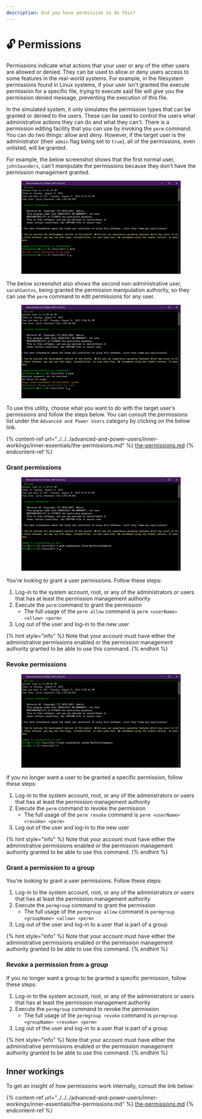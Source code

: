 ```yaml
---
description: Did you have permission to do this?
---
```


# 🔓 Permissions

Permissions indicate what actions that your user or any of the other users are allowed or denied. They can be used to allow or deny users access to some features in the real-world systems. For example, in the filesystem permissions found in Linux systems, if your user isn't granted the execute permission for a specific file, trying to execute said file will give you the permission denied message, preventing the execution of this file.

In the simulated system, it only simulates the permission types that can be granted or denied to the users. These can be used to control the users what administrative actions they can do and what they can't. There is a permission editing facility that you can use by invoking the `perm` command. You can do two things: allow and deny. However, if the target user is the administrator (their `admin` flag being set to `true`), all of the permissions, even unlisted, will be granted.

For example, the below screenshot shows that the first normal user, `johnSaunders`, can't manipulate the permissions because they don't have the permission management granted.

<figure><img src="../../../.gitbook/assets/image (8).png" alt=""><figcaption></figcaption></figure>

The below screenshot also shows the second non-administrative user, `sarahSantos`, being granted the permission manipulation authority, so they can use the `perm` command to edit permissions for any user.

<figure><img src="../../../.gitbook/assets/image (10).png" alt=""><figcaption></figcaption></figure>

To use this utility, choose what you want to do with the target user's permissions and follow the steps below. You can consult the permissions list under the `Advanced and Power Users` category by clicking on the below link.

{% content-ref url="../../../advanced-and-power-users/inner-workings/inner-essentials/the-permissions.md" %}
[the-permissions.md](../../../advanced-and-power-users/inner-workings/inner-essentials/the-permissions.md)
{% endcontent-ref %}

### Grant permissions

<figure><img src="../../../.gitbook/assets/image (9).png" alt=""><figcaption></figcaption></figure>

You're looking to grant a user permissions. Follow these steps:

1. Log-in to the system account, root, or any of the administrators or users that has at least the permission management authority
2. Execute the `perm` command to grant the permission
   * The full usage of the `perm allow` command is `perm <userName> <allow> <perm>`
3. Log out of the user and log-in to the new user

{% hint style="info" %}
Note that your account must have either the administrative permissions enabled or the permission management authority granted to be able to use this command.
{% endhint %}

### Revoke permissions

<figure><img src="../../../.gitbook/assets/image (11).png" alt=""><figcaption></figcaption></figure>

If you no longer want a user to be granted a specific permission, follow these steps:

1. Log-in to the system account, root, or any of the administrators or users that has at least the permission management authority
2. Execute the `perm` command to revoke the permission
   * The full usage of the `perm revoke` command is `perm <userName> <revoke> <perm>`
3. Log out of the user and log-in to the new user

{% hint style="info" %}
Note that your account must have either the administrative permissions enabled or the permission management authority granted to be able to use this command.
{% endhint %}

### Grant a permission to a group

You're looking to grant a user permissions. Follow these steps:

1. Log-in to the system account, root, or any of the administrators or users that has at least the permission management authority
2. Execute the `permgroup` command to grant the permission
   * The full usage of the `permgroup allow` command is `permgroup <groupName> <allow> <perm>`
3. Log out of the user and log-in to a user that is part of a group

{% hint style="info" %}
Note that your account must have either the administrative permissions enabled or the permission management authority granted to be able to use this command.
{% endhint %}

### Revoke a permission from a group

If you no longer want a group to be granted a specific permission, follow these steps:

1. Log-in to the system account, root, or any of the administrators or users that has at least the permission management authority
2. Execute the `permgroup` command to revoke the permission
   * The full usage of the `permgroup revoke` command is `permgroup <groupName> <revoke> <perm>`
3. Log out of the user and log-in to a user that is part of a group

{% hint style="info" %}
Note that your account must have either the administrative permissions enabled or the permission management authority granted to be able to use this command.
{% endhint %}

## Inner workings

To get an insight of how permissions work internally, consult the link below:

{% content-ref url="../../../advanced-and-power-users/inner-workings/inner-essentials/the-permissions.md" %}
[the-permissions.md](../../../advanced-and-power-users/inner-workings/inner-essentials/the-permissions.md)
{% endcontent-ref %}
